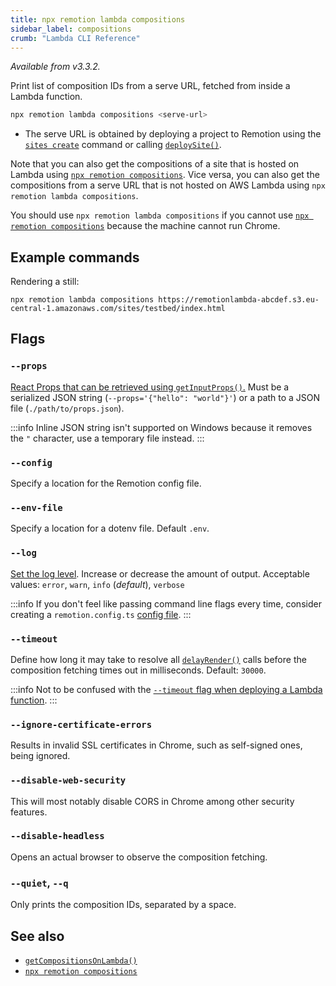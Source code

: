 ```yaml
---
title: npx remotion lambda compositions
sidebar_label: compositions
crumb: "Lambda CLI Reference"
---
```


_Available from v3.3.2._

Print list of composition IDs from a serve URL, fetched from inside a Lambda function.

```bash
npx remotion lambda compositions <serve-url>
```

- The serve URL is obtained by deploying a project to Remotion using the [`sites create`](/docs/lambda/cli/sites#create) command or calling [`deploySite()`](/docs/lambda/deploysite).

Note that you can also get the compositions of a site that is hosted on Lambda using [`npx remotion compositions`](/docs/cli/compositions). Vice versa, you can also get the compositions from a serve URL that is not hosted on AWS Lambda using `npx remotion lambda compositions`.

You should use `npx remotion lambda compositions` if you cannot use [`npx remotion compositions`](/docs/cli/compositions) because the machine cannot run Chrome.

## Example commands

Rendering a still:

```
npx remotion lambda compositions https://remotionlambda-abcdef.s3.eu-central-1.amazonaws.com/sites/testbed/index.html
```

## Flags

### `--props`

[React Props that can be retrieved using `getInputProps()`.](/docs/get-input-props) Must be a serialized JSON string (`--props='{"hello": "world"}'`) or a path to a JSON file (`./path/to/props.json`).

:::info
Inline JSON string isn't supported on Windows because it removes the `"` character, use a temporary file instead.
:::

### `--config`

Specify a location for the Remotion config file.

### `--env-file`

Specify a location for a dotenv file. Default `.env`.

### `--log`

[Set the log level](/docs/config#setlevel). Increase or decrease the amount of output. Acceptable values: `error`, `warn`, `info` (_default_), `verbose`

:::info
If you don't feel like passing command line flags every time, consider creating a `remotion.config.ts` [config file](/docs/config).
:::

### `--timeout`

Define how long it may take to resolve all [`delayRender()`](/docs/delay-render) calls before the composition fetching times out in milliseconds. Default: `30000`.

:::info
Not to be confused with the [`--timeout` flag when deploying a Lambda function](/docs/lambda/cli/functions#--timeout).
:::

### `--ignore-certificate-errors`

Results in invalid SSL certificates in Chrome, such as self-signed ones, being ignored.

### `--disable-web-security`

This will most notably disable CORS in Chrome among other security features.

### `--disable-headless`

Opens an actual browser to observe the composition fetching.

### `--quiet`, `--q`

Only prints the composition IDs, separated by a space.

## See also

- [`getCompositionsOnLambda()`](/docs/lambda/getcompositionsonlambda)
- [`npx remotion compositions`](/docs/cli/compositions)
